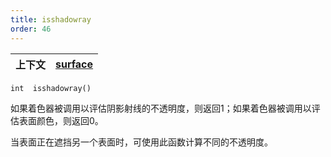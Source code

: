 ```yaml
---
title: isshadowray
order: 46
---
```

| 上下文 | [surface](../contexts/surface.html) |
| --- | --- |

`int  isshadowray()`

如果着色器被调用以评估阴影射线的不透明度，则返回1；如果着色器被调用以评估表面颜色，则返回0。

当表面正在遮挡另一个表面时，可使用此函数计算不同的不透明度。
